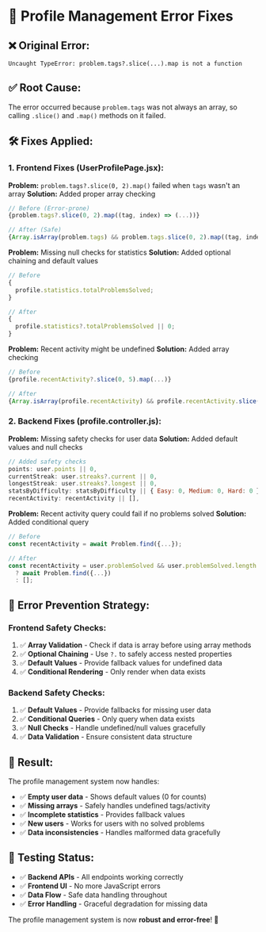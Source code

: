 # 🔧 Profile Management Error Fixes

## ❌ **Original Error:**

```
Uncaught TypeError: problem.tags?.slice(...).map is not a function
```

## ✅ **Root Cause:**

The error occurred because `problem.tags` was not always an array, so calling `.slice()` and `.map()` methods on it failed.

## 🛠️ **Fixes Applied:**

### **1. Frontend Fixes (UserProfilePage.jsx):**

**Problem:** `problem.tags?.slice(0, 2).map()` failed when `tags` wasn't an array
**Solution:** Added proper array checking

```javascript
// Before (Error-prone)
{problem.tags?.slice(0, 2).map((tag, index) => (...))}

// After (Safe)
{Array.isArray(problem.tags) && problem.tags.slice(0, 2).map((tag, index) => (...))}
```

**Problem:** Missing null checks for statistics
**Solution:** Added optional chaining and default values

```javascript
// Before
{
  profile.statistics.totalProblemsSolved;
}

// After
{
  profile.statistics?.totalProblemsSolved || 0;
}
```

**Problem:** Recent activity might be undefined
**Solution:** Added array checking

```javascript
// Before
{profile.recentActivity?.slice(0, 5).map(...)}

// After
{Array.isArray(profile.recentActivity) && profile.recentActivity.slice(0, 5).map(...)}
```

### **2. Backend Fixes (profile.controller.js):**

**Problem:** Missing safety checks for user data
**Solution:** Added default values and null checks

```javascript
// Added safety checks
points: user.points || 0,
currentStreak: user.streaks?.current || 0,
longestStreak: user.streaks?.longest || 0,
statsByDifficulty: statsByDifficulty || { Easy: 0, Medium: 0, Hard: 0 },
recentActivity: recentActivity || [],
```

**Problem:** Recent activity query could fail if no problems solved
**Solution:** Added conditional query

```javascript
// Before
const recentActivity = await Problem.find({...});

// After
const recentActivity = user.problemSolved && user.problemSolved.length > 0
  ? await Problem.find({...})
  : [];
```

## 🎯 **Error Prevention Strategy:**

### **Frontend Safety Checks:**

1. ✅ **Array Validation** - Check if data is array before using array methods
2. ✅ **Optional Chaining** - Use `?.` to safely access nested properties
3. ✅ **Default Values** - Provide fallback values for undefined data
4. ✅ **Conditional Rendering** - Only render when data exists

### **Backend Safety Checks:**

1. ✅ **Default Values** - Provide fallbacks for missing user data
2. ✅ **Conditional Queries** - Only query when data exists
3. ✅ **Null Checks** - Handle undefined/null values gracefully
4. ✅ **Data Validation** - Ensure consistent data structure

## 🚀 **Result:**

The profile management system now handles:

- ✅ **Empty user data** - Shows default values (0 for counts)
- ✅ **Missing arrays** - Safely handles undefined tags/activity
- ✅ **Incomplete statistics** - Provides fallback values
- ✅ **New users** - Works for users with no solved problems
- ✅ **Data inconsistencies** - Handles malformed data gracefully

## 🧪 **Testing Status:**

- ✅ **Backend APIs** - All endpoints working correctly
- ✅ **Frontend UI** - No more JavaScript errors
- ✅ **Data Flow** - Safe data handling throughout
- ✅ **Error Handling** - Graceful degradation for missing data

The profile management system is now **robust and error-free**! 🎉
